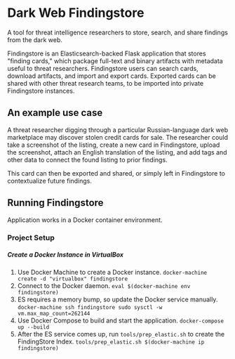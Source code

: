 # Dark Web Findingstore 

A tool for threat intelligence researchers to store, search, and share findings from the dark web. 

Findingstore is an Elasticsearch-backed Flask application that stores "finding cards," which package full-text and binary artifacts with metadata useful to threat researchers. Findingstore users can search cards, download artifacts, and import and export cards. Exported cards can be shared with other threat research teams, to be imported into private Findingstore instances.

## An example use case

A threat researcher digging through a particular Russian-language dark web marketplace may discover stolen credit cards for sale. The researcher could take a screenshot of the listing, create a new card in Findingstore, upload the screenshot, attach an English translation of the listing, and add tags and other data to connect the found listing to prior findings.

This card can then be exported and shared, or simply left in Findingstore to contextualize future findings.

## Running Findingstore

Application works in a Docker container environment.

### Project Setup

##### Create a Docker Instance in VirtualBox

1. Use Docker Machine to create a Docker instance.
`docker-machine create -d "virtualbox" findingstore`
2. Connect to the Docker daemon.
`eval $(docker-machine env findingstore)`
3. ES requires a memory bump, so update the Docker service manually.
`docker-machine ssh findingstore sudo sysctl -w vm.max_map_count=262144`
4. Use Docker Compose to build and start the application.
`docker-compose up --build`
5. After the ES service comes up, run `tools/prep_elastic.sh` to create the FindingStore Index.
`tools/prep_elastic.sh $(docker-machine ip findingstore)`
